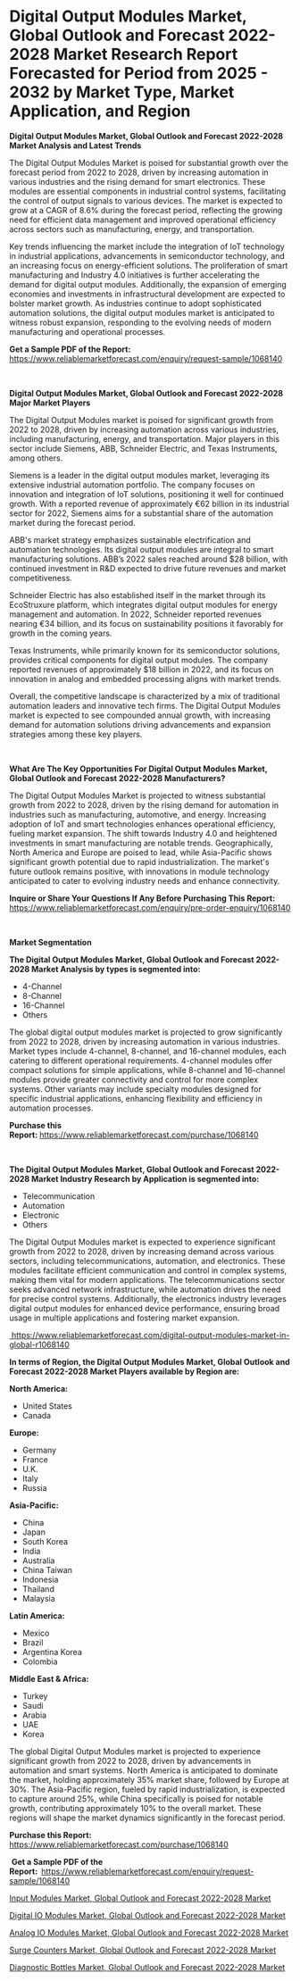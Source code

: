 <p><h1>Digital Output Modules Market, Global Outlook and Forecast 2022-2028 Market Research Report Forecasted for Period from 2025 -  2032 by Market Type, Market Application, and Region</h1></p><p><strong>Digital Output Modules Market, Global Outlook and Forecast 2022-2028 Market Analysis and Latest Trends</strong></p>
<p><p>The Digital Output Modules Market is poised for substantial growth over the forecast period from 2022 to 2028, driven by increasing automation in various industries and the rising demand for smart electronics. These modules are essential components in industrial control systems, facilitating the control of output signals to various devices. The market is expected to grow at a CAGR of 8.6% during the forecast period, reflecting the growing need for efficient data management and improved operational efficiency across sectors such as manufacturing, energy, and transportation.</p><p>Key trends influencing the market include the integration of IoT technology in industrial applications, advancements in semiconductor technology, and an increasing focus on energy-efficient solutions. The proliferation of smart manufacturing and Industry 4.0 initiatives is further accelerating the demand for digital output modules. Additionally, the expansion of emerging economies and investments in infrastructural development are expected to bolster market growth. As industries continue to adopt sophisticated automation solutions, the digital output modules market is anticipated to witness robust expansion, responding to the evolving needs of modern manufacturing and operational processes.</p></p>
<p><strong>Get a Sample PDF of the Report:&nbsp;</strong> <a href="https://www.reliablemarketforecast.com/enquiry/request-sample/1068140?utm_campaign=1903&utm_medium=2&utm_source=Github&utm_content=ia&utm_term=21032025&utm_id=digital-output-modules-market-global-outlook-and-forecast-2022-2028">https://www.reliablemarketforecast.com/enquiry/request-sample/1068140</a></p>
<p>&nbsp;</p>
<p><strong>Digital Output Modules Market, Global Outlook and Forecast 2022-2028 Major Market Players</strong></p>
<p><p>The Digital Output Modules market is poised for significant growth from 2022 to 2028, driven by increasing automation across various industries, including manufacturing, energy, and transportation. Major players in this sector include Siemens, ABB, Schneider Electric, and Texas Instruments, among others.</p><p>Siemens is a leader in the digital output modules market, leveraging its extensive industrial automation portfolio. The company focuses on innovation and integration of IoT solutions, positioning it well for continued growth. With a reported revenue of approximately €62 billion in its industrial sector for 2022, Siemens aims for a substantial share of the automation market during the forecast period.</p><p>ABB's market strategy emphasizes sustainable electrification and automation technologies. Its digital output modules are integral to smart manufacturing solutions. ABB’s 2022 sales reached around $28 billion, with continued investment in R&D expected to drive future revenues and market competitiveness.</p><p>Schneider Electric has also established itself in the market through its EcoStruxure platform, which integrates digital output modules for energy management and automation. In 2022, Schneider reported revenues nearing €34 billion, and its focus on sustainability positions it favorably for growth in the coming years.</p><p>Texas Instruments, while primarily known for its semiconductor solutions, provides critical components for digital output modules. The company reported revenues of approximately $18 billion in 2022, and its focus on innovation in analog and embedded processing aligns with market trends.</p><p>Overall, the competitive landscape is characterized by a mix of traditional automation leaders and innovative tech firms. The Digital Output Modules market is expected to see compounded annual growth, with increasing demand for automation solutions driving advancements and expansion strategies among these key players.</p></p>
<p>&nbsp;</p>
<p><strong>What Are The Key Opportunities For Digital Output Modules Market, Global Outlook and Forecast 2022-2028 Manufacturers?</strong></p>
<p><p>The Digital Output Modules Market is projected to witness substantial growth from 2022 to 2028, driven by the rising demand for automation in industries such as manufacturing, automotive, and energy. Increasing adoption of IoT and smart technologies enhances operational efficiency, fueling market expansion. The shift towards Industry 4.0 and heightened investments in smart manufacturing are notable trends. Geographically, North America and Europe are poised to lead, while Asia-Pacific shows significant growth potential due to rapid industrialization. The market's future outlook remains positive, with innovations in module technology anticipated to cater to evolving industry needs and enhance connectivity.</p></p>
<p><strong>Inquire or Share Your Questions If Any Before Purchasing This Report:</strong> <a href="https://www.reliablemarketforecast.com/enquiry/pre-order-enquiry/1068140?utm_campaign=1903&utm_medium=2&utm_source=Github&utm_content=ia&utm_term=21032025&utm_id=digital-output-modules-market-global-outlook-and-forecast-2022-2028">https://www.reliablemarketforecast.com/enquiry/pre-order-enquiry/1068140</a></p>
<p>&nbsp;</p>
<p><strong>Market Segmentation</strong></p>
<p><strong>The Digital Output Modules Market, Global Outlook and Forecast 2022-2028 Market Analysis by types is segmented into:</strong></p>
<p><ul><li>4-Channel</li><li>8-Channel</li><li>16-Channel</li><li>Others</li></ul></p>
<p><p>The global digital output modules market is projected to grow significantly from 2022 to 2028, driven by increasing automation in various industries. Market types include 4-channel, 8-channel, and 16-channel modules, each catering to different operational requirements. 4-channel modules offer compact solutions for simple applications, while 8-channel and 16-channel modules provide greater connectivity and control for more complex systems. Other variants may include specialty modules designed for specific industrial applications, enhancing flexibility and efficiency in automation processes.</p></p>
<p><strong>Purchase this Report:&nbsp;</strong><a href="https://www.reliablemarketforecast.com/purchase/1068140?utm_campaign=1903&utm_medium=2&utm_source=Github&utm_content=ia&utm_term=21032025&utm_id=digital-output-modules-market-global-outlook-and-forecast-2022-2028">https://www.reliablemarketforecast.com/purchase/1068140</a></p>
<p>&nbsp;</p>
<p><strong>The Digital Output Modules Market, Global Outlook and Forecast 2022-2028 Market Industry Research by Application is segmented into:</strong></p>
<p><ul><li>Telecommunication</li><li>Automation</li><li>Electronic</li><li>Others</li></ul></p>
<p><p>The Digital Output Modules market is expected to experience significant growth from 2022 to 2028, driven by increasing demand across various sectors, including telecommunications, automation, and electronics. These modules facilitate efficient communication and control in complex systems, making them vital for modern applications. The telecommunications sector seeks advanced network infrastructure, while automation drives the need for precise control systems. Additionally, the electronics industry leverages digital output modules for enhanced device performance, ensuring broad usage in multiple applications and fostering market expansion.</p></p>
<p><a href="https://www.reliablemarketforecast.com/digital-output-modules-market-in-global-r1068140?utm_campaign=1903&utm_medium=2&utm_source=Github&utm_content=ia&utm_term=21032025&utm_id=digital-output-modules-market-global-outlook-and-forecast-2022-2028">&nbsp;https://www.reliablemarketforecast.com/digital-output-modules-market-in-global-r1068140</a></p>
<p><strong>In terms of Region, the Digital Output Modules Market, Global Outlook and Forecast 2022-2028 Market Players available by Region are:</strong></p>
<p>
    <p> <strong> North America: </strong>
        <ul>
            <li>United States</li>
            <li>Canada</li>
        </ul>
        </p> 
    <p> <strong> Europe: </strong>
        <ul>
            <li>Germany</li>
            <li>France</li>
            <li>U.K.</li>
            <li>Italy</li>
            <li>Russia</li>
        </ul>
        </p> 
    <p> <strong> Asia-Pacific: </strong>
        <ul>
            <li>China</li>
            <li>Japan</li>
            <li>South Korea</li>
            <li>India</li>
            <li>Australia</li>
            <li>China Taiwan</li>
            <li>Indonesia</li>
            <li>Thailand</li>
            <li>Malaysia</li>
        </ul>
        </p> 
    <p> <strong> Latin America: </strong>
        <ul>
            <li>Mexico</li>
            <li>Brazil</li>
            <li>Argentina Korea</li>
            <li>Colombia</li>
        </ul>
        </p> 
    <p> <strong> Middle East & Africa: </strong>
        <ul>
            <li>Turkey</li>
            <li>Saudi</li>
            <li>Arabia</li>
            <li>UAE</li>
            <li>Korea</li>
        </ul>
    </p>
    </p>
<p><p>The global Digital Output Modules market is projected to experience significant growth from 2022 to 2028, driven by advancements in automation and smart systems. North America is anticipated to dominate the market, holding approximately 35% market share, followed by Europe at 30%. The Asia-Pacific region, fueled by rapid industrialization, is expected to capture around 25%, while China specifically is poised for notable growth, contributing approximately 10% to the overall market. These regions will shape the market dynamics significantly in the forecast period.</p></p>
<p><strong>Purchase this Report: </strong><a href="https://www.reliablemarketforecast.com/purchase/1068140?utm_campaign=1903&utm_medium=2&utm_source=Github&utm_content=ia&utm_term=21032025&utm_id=digital-output-modules-market-global-outlook-and-forecast-2022-2028">https://www.reliablemarketforecast.com/purchase/1068140</a></p>
<p>&nbsp;<strong>Get a Sample PDF of the Report:&nbsp;&nbsp;</strong><a href="https://www.reliablemarketforecast.com/enquiry/request-sample/1068140?utm_campaign=1903&utm_medium=2&utm_source=Github&utm_content=ia&utm_term=21032025&utm_id=digital-output-modules-market-global-outlook-and-forecast-2022-2028">https://www.reliablemarketforecast.com/enquiry/request-sample/1068140</a></p>
<p><strong></strong></p>
<p><p><a href="https://github.com/merzafairy04/Market-Research-Report-List-1/blob/main/input-modules-market-global-outlook-and-forecast-2022-2028-market.md?utm_campaign=1903&utm_medium=2&utm_source=Github&utm_content=ia&utm_term=21032025&utm_id=digital-output-modules-market-global-outlook-and-forecast-2022-2028">Input Modules Market, Global Outlook and Forecast 2022-2028 Market</a></p><p><a href="https://github.com/vasosblenksk/Market-Research-Report-List-1/blob/main/digital-io-modules-market-global-outlook-and-forecast-2022-2028-market.md?utm_campaign=1903&utm_medium=2&utm_source=Github&utm_content=ia&utm_term=21032025&utm_id=digital-output-modules-market-global-outlook-and-forecast-2022-2028">Digital IO Modules Market, Global Outlook and Forecast 2022-2028 Market</a></p><p><a href="https://github.com/ifsahvadenah/Market-Research-Report-List-1/blob/main/analog-io-modules-market-global-outlook-and-forecast-2022-2028-market.md?utm_campaign=1903&utm_medium=2&utm_source=Github&utm_content=ia&utm_term=21032025&utm_id=digital-output-modules-market-global-outlook-and-forecast-2022-2028">Analog IO Modules Market, Global Outlook and Forecast 2022-2028 Market</a></p><p><a href="https://github.com/viohlbrenksf/Market-Research-Report-List-1/blob/main/surge-counters-market-global-outlook-and-forecast-2022-2028-market.md?utm_campaign=1903&utm_medium=2&utm_source=Github&utm_content=ia&utm_term=21032025&utm_id=digital-output-modules-market-global-outlook-and-forecast-2022-2028">Surge Counters Market, Global Outlook and Forecast 2022-2028 Market</a></p><p><a href="https://github.com/keehnkaesssi/Market-Research-Report-List-1/blob/main/diagnostic-bottles-market-global-outlook-and-forecast-2022-2028-market.md?utm_campaign=1903&utm_medium=2&utm_source=Github&utm_content=ia&utm_term=21032025&utm_id=digital-output-modules-market-global-outlook-and-forecast-2022-2028">Diagnostic Bottles Market, Global Outlook and Forecast 2022-2028 Market</a></p></p>
